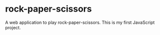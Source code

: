 # rock-paper-scissors
A web application to play rock-paper-scissors. This is my first JavaScript project.
